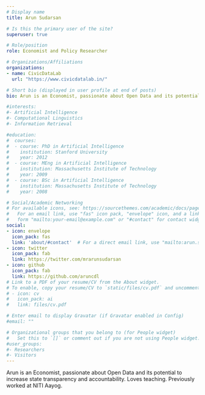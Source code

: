 ```yaml
---
# Display name
title: Arun Sudarsan

# Is this the primary user of the site?
superuser: true

# Role/position
role: Economist and Policy Researcher

# Organizations/Affiliations
organizations:
- name: CivicDataLab
  url: "https://www.civicdatalab.in/"

# Short bio (displayed in user profile at end of posts)
bio: Arun is an Economist, passionate about Open Data and its potential to increase state transparency and accountability. Loves teaching. Previously worked at NITI Aayog. 

#interests:
#- Artificial Intelligence
#- Computational Linguistics
#- Information Retrieval

#education:
#  courses:
#  - course: PhD in Artificial Intelligence
#    institution: Stanford University
#    year: 2012
#  - course: MEng in Artificial Intelligence
#    institution: Massachusetts Institute of Technology
#    year: 2009
#  - course: BSc in Artificial Intelligence
#    institution: Massachusetts Institute of Technology
#    year: 2008

# Social/Academic Networking
# For available icons, see: https://sourcethemes.com/academic/docs/page-builder/#icons
#   For an email link, use "fas" icon pack, "envelope" icon, and a link in the
#   form "mailto:your-email@example.com" or "#contact" for contact widget.
social:
- icon: envelope
  icon_pack: fas
  link: 'about/#contact'  # For a direct email link, use "mailto:arun.sud.91@gmail.com".
- icon: twitter
  icon_pack: fab
  link: https://twitter.com/mrarunsudarsan
- icon: github
  icon_pack: fab
  link: https://github.com/aruncdl
# Link to a PDF of your resume/CV from the About widget.
# To enable, copy your resume/CV to `static/files/cv.pdf` and uncomment the lines below.
# - icon: cv
#   icon_pack: ai
#   link: files/cv.pdf

# Enter email to display Gravatar (if Gravatar enabled in Config)
#email: ""

# Organizational groups that you belong to (for People widget)
#   Set this to `[]` or comment out if you are not using People widget.
#user_groups:
#- Researchers
#- Visitors
---
```


Arun is an Economist, passionate about Open Data and its potential to increase state transparency and accountability. Loves teaching. Previously worked at NITI Aayog.
